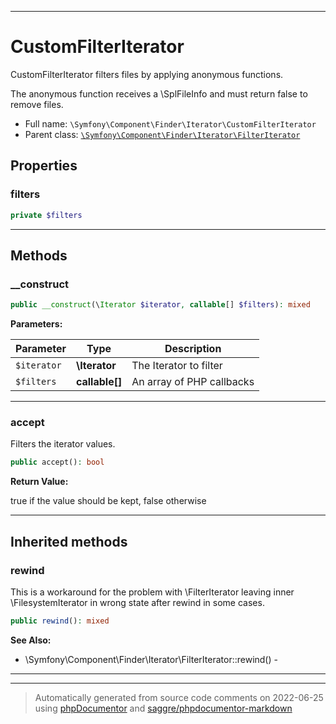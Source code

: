 ***

# CustomFilterIterator

CustomFilterIterator filters files by applying anonymous functions.

The anonymous function receives a \SplFileInfo and must return false to remove files.

* Full name: `\Symfony\Component\Finder\Iterator\CustomFilterIterator`
* Parent class: [`\Symfony\Component\Finder\Iterator\FilterIterator`](./FilterIterator.md)

## Properties

### filters

```php
private $filters
```

***

## Methods

### __construct

```php
public __construct(\Iterator $iterator, callable[] $filters): mixed
```

**Parameters:**

| Parameter | Type | Description |
|-----------|------|-------------|
| `$iterator` | **\Iterator** | The Iterator to filter |
| `$filters` | **callable[]** | An array of PHP callbacks |

***

### accept

Filters the iterator values.

```php
public accept(): bool
```

**Return Value:**

true if the value should be kept, false otherwise



***

## Inherited methods

### rewind

This is a workaround for the problem with \FilterIterator leaving inner \FilesystemIterator in wrong state after rewind
in some cases.

```php
public rewind(): mixed
```

**See Also:**

* \Symfony\Component\Finder\Iterator\FilterIterator::rewind() -

***


***
> Automatically generated from source code comments on 2022-06-25 using [phpDocumentor](http://www.phpdoc.org/) and [saggre/phpdocumentor-markdown](https://github.com/Saggre/phpDocumentor-markdown)
